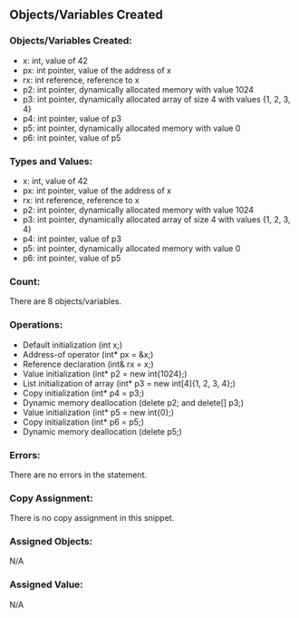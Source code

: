 ## Objects/Variables Created

### Objects/Variables Created:
- x: int, value of 42
- px: int pointer, value of the address of x
- rx: int reference, reference to x
- p2: int pointer, dynamically allocated memory with value 1024
- p3: int pointer, dynamically allocated array of size 4 with values {1, 2, 3, 4}
- p4: int pointer, value of p3
- p5: int pointer, dynamically allocated memory with value 0
- p6: int pointer, value of p5

### Types and Values:
- x: int, value of 42
- px: int pointer, value of the address of x
- rx: int reference, reference to x
- p2: int pointer, dynamically allocated memory with value 1024
- p3: int pointer, dynamically allocated array of size 4 with values {1, 2, 3, 4}
- p4: int pointer, value of p3
- p5: int pointer, dynamically allocated memory with value 0
- p6: int pointer, value of p5

### Count:
There are 8 objects/variables.

### Operations:
- Default initialization (int x;)
- Address-of operator (int* px = &x;)
- Reference declaration (int& rx = x;)
- Value initialization (int* p2 = new int{1024};)
- List initialization of array (int* p3 = new int[4]{1, 2, 3, 4};)
- Copy initialization (int* p4 = p3;)
- Dynamic memory deallocation (delete p2; and delete[] p3;)
- Value initialization (int* p5 = new int{0};)
- Copy initialization (int* p6 = p5;)
- Dynamic memory deallocation (delete p5;)

### Errors:
There are no errors in the statement.

### Copy Assignment:
There is no copy assignment in this snippet.

### Assigned Objects:
N/A

### Assigned Value:
N/A
